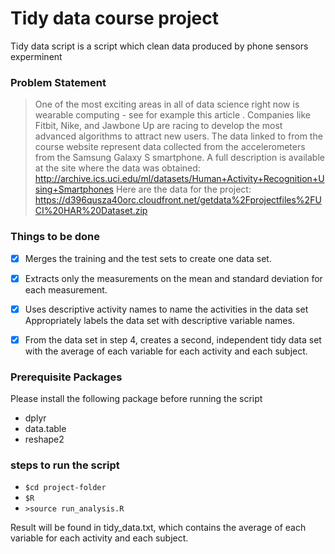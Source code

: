 # Tidy data course project

Tidy data script is a script which clean data produced by phone sensors experminent 

### Problem Statement 
 > One of the most exciting areas in all of data science right now is wearable computing - see for example this article . Companies like Fitbit, Nike, and Jawbone Up are racing to develop the most advanced algorithms to attract new users. The data linked to from the course website represent data collected from the accelerometers from the Samsung Galaxy S smartphone. A full description is available at the site where the data was obtained:
 > http://archive.ics.uci.edu/ml/datasets/Human+Activity+Recognition+Using+Smartphones
 > Here are the data for the project:
 > https://d396qusza40orc.cloudfront.net/getdata%2Fprojectfiles%2FUCI%20HAR%20Dataset.zip

###  Things to be done

- [x] Merges the training and the test sets to create one data set.

- [x] Extracts only the measurements on the mean and standard deviation for each measurement. 

- [x] Uses descriptive activity names to name the activities in the data set Appropriately labels the data set with descriptive variable names. 

- [x] From the data set in step 4, creates a second, independent tidy data set with the average of each variable for each activity and each subject.


### Prerequisite Packages

Please install the following package before running the script

- dplyr
- data.table
- reshape2

### steps to run the script 
- `$cd project-folder`
- `$R`
- `>source run_analysis.R`
  
Result will be found in tidy_data.txt, which contains the average of each variable for each activity and each subject.

